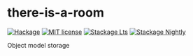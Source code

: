 # there-is-a-room

[![Hackage](https://img.shields.io/hackage/v/there-is-a-room.svg)](https://hackage.haskell.org/package/there-is-a-room)
[![MIT license](https://img.shields.io/badge/license-MIT-blue.svg)](LICENSE)
[![Stackage Lts](http://stackage.org/package/there-is-a-room/badge/lts)](http://stackage.org/lts/package/there-is-a-room)
[![Stackage Nightly](http://stackage.org/package/there-is-a-room/badge/nightly)](http://stackage.org/nightly/package/there-is-a-room)

Object model storage